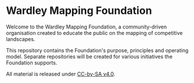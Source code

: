 # Wardley Mapping Foundation
Welcome to the Wardley Mapping Foundation, a community-driven organisation created to educate the public on the mapping of competitive landscapes.

This repository contains the Foundation's purpose, principles and operating model.  Separate repositories will be created for various initiatives the Foundation supports.

All material is released under [CC-by-SA v4.0](https://creativecommons.org/licenses/by-sa/4.0/).
